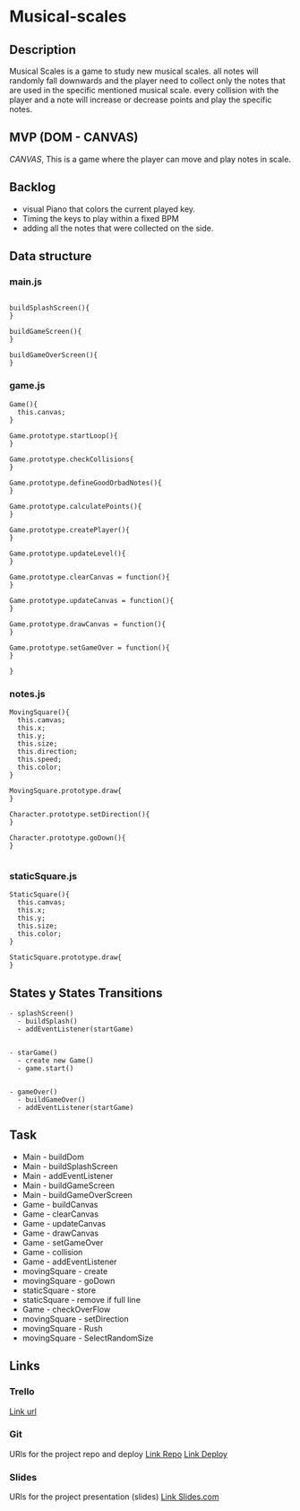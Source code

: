 # Musical-scales

## Description
Musical Scales is a game to study new musical scales.
all notes will randomly fall downwards and the player need to collect only the notes that are used in the specific mentioned musical scale.
every collision with the player and a note will increase or decrease points and play the specific notes.

## MVP (DOM - CANVAS)
*CANVAS*, This is a game where the player can move and play notes in scale.

## Backlog
- visual Piano that colors the current played key.
- Timing the keys to play within a fixed BPM
- adding all the notes that were collected on the side.




## Data structure

### main.js
```

buildSplashScreen(){
}

buildGameScreen(){
}

buildGameOverScreen(){
}
```

### game.js
```
Game(){
  this.canvas;
}

Game.prototype.startLoop(){
}

Game.prototype.checkCollisions{
}

Game.prototype.defineGoodOrbadNotes(){
}

Game.prototype.calculatePoints(){
}

Game.prototype.createPlayer(){
}

Game.prototype.updateLevel(){
}

Game.prototype.clearCanvas = function(){
}

Game.prototype.updateCanvas = function(){
}

Game.prototype.drawCanvas = function(){ 
}

Game.prototype.setGameOver = function(){
}

}
```

### notes.js
```
MovingSquare(){
  this.camvas;
  this.x;
  this.y;
  this.size;
  this.direction;
  this.speed; 
  this.color;
}

MovingSquare.prototype.draw{
}

Character.prototype.setDirection(){
}

Character.prototype.goDown(){
}


```

### staticSquare.js
```
StaticSquare(){
  this.camvas;
  this.x;
  this.y;
  this.size;
  this.color;
}

StaticSquare.prototype.draw{
}

```


## States y States Transitions
```
- splashScreen()
  - buildSplash()
  - addEventListener(startGame)
  
  
- starGame()
  - create new Game()
  - game.start()
  
  
- gameOver()
  - buildGameOver()
  - addEventListener(startGame) 
```

## Task
- Main - buildDom
- Main - buildSplashScreen
- Main - addEventListener
- Main - buildGameScreen
- Main - buildGameOverScreen
- Game - buildCanvas
- Game - clearCanvas
- Game - updateCanvas
- Game - drawCanvas
- Game - setGameOver
- Game - collision
- Game - addEventListener
- movingSquare - create
- movingSquare - goDown
- staticSquare - store
- staticSquare - remove if full line
- Game - checkOverFlow
- movingSquare - setDirection
- movingSquare - Rush
- movingSquare - SelectRandomSize


## Links


### Trello
[Link url](https://trello.com/b/O2Molfl5/tetris)


### Git
URls for the project repo and deploy
[Link Repo](https://github.com/chloeleteinturier/Tetris)
[Link Deploy](https://chloeleteinturier.github.io/Square-Tetris/)


### Slides
URls for the project presentation (slides)
[Link Slides.com](https://docs.google.com/presentation/d/12aWbkPZlli7qyOwh-r7aFmeflMeICDQl4ZWgLbv21e8/edit?usp=sharing)
